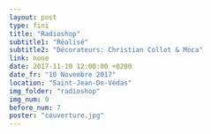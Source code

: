 ```yaml
---
layout: post
type: fini
title: "Radioshop"
subtitle1: "Réalisé"
subtitle2: "Décorateurs: Christian Collot & Moca"
link: none
date: 2017-11-10 12:00:00 +0200
date_fr: "10 Novembre 2017"
location: "Saint-Jean-De-Védas"
img_folder: "radioshop"
img_num: 9
before_num: 7
poster: "couverture.jpg"
---
```

